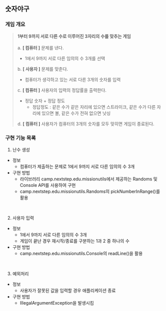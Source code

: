 ## 숫자야구

### 게임 개요

> **1부터 9까지 서로 다른 수로 이루어진 3자리의 수를 맞추는 게임**   
> <br />
> a. **[ 컴퓨터 ]** 문제를 낸다.
>   * 1에서 9까지 서로 다른 임의의 수 3개를 선택  
>   
> b. **[ 사용자 ]** 문제를 맞춘다.
>   * 컴퓨터가 생각하고 있는 서로 다른 3개의 숫자를 입력
> 
> c. **[ 컴퓨터 ]** 사용자의 입력의 정답률을 출력한다.
>   * 정답 숫자 + 정답 정도
>     * 정답정도 : 같은 수가 같은 자리에 있으면 스트라이크, 같은 수가 다른 자리에 있으면 볼, 같은 수가 전혀 없으면 낫싱
>  
> d. **[ 컴퓨터 ]** 사용자가 컴퓨터의 3개의 숫자를 모두 맞히면 게임이 종료된다.

### 구현 기능 목록

1. 난수 생성
* 정보
  * 컴퓨터가 제출하는 문제로 1에서 9까지 서로 다른 임의의 수 3개
* 구현 방법
  * 라이브러리 camp.nextstep.edu.missionutils에서 제공하는 Randoms 및 Console API를 사용하여 구현 
  * camp.nextstep.edu.missionutils.Randoms의 pickNumberInRange()를 활용  

<br />

2. 사용자 입력
* 정보
  * 1에서 9까지 서로 다른 임의의 수 3개
  * 게임이 끝난 경우 재시작/종료를 구분하는 1과 2 중 하나의 수
* 구현 방법
  * camp.nextstep.edu.missionutils.Console의 readLine()을 활용

<br />

3. 예외처리
* 정보
  * 사용자가 잘못된 값을 입력할 경우 애플리케이션 종료
* 구현 방법
  * IllegalArgumentException을 발생시킴
